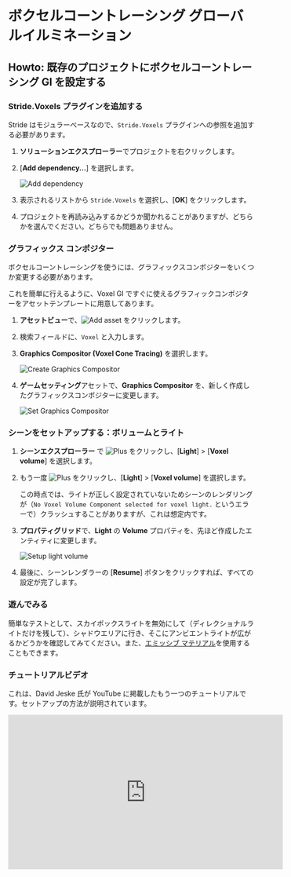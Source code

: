 # ボクセルコーントレーシング グローバルイルミネーション
<!--
# Voxel Cone Tracing Global Illumination
-->

## Howto: 既存のプロジェクトにボクセルコーントレーシング GI を設定する
<!--
## Howto: setup existing project with Voxel Cone Tracing GI
-->

### Stride.Voxels プラグインを追加する
<!--
### Reference Stride.Voxels
-->

Stride はモジュラーベースなので、`Stride.Voxels` プラグインへの参照を追加する必要があります。
<!--
Since Stride is modular based, we need to add a reference to `Stride.Voxels` plugin:
-->

1. **ソリューションエクスプローラー**でプロジェクトを右クリックします。

2. [**Add dependency...**] を選択します。

   ![Add dependency](media/voxelgi-add-dependency.png)

3. 表示されるリストから `Stride.Voxels` を選択し、[**OK**] をクリックします。

4. プロジェクトを再読み込みするかどうか聞かれることがありますが、どちらかを選んでください。どちらでも問題ありません。

<!--
1. In the **Solution Explorer**, right-click on the user project

2. Select `Add Dependency`

   ![Add dependency](media/voxelgi-add-dependency.png)

3. Select `Stride.Voxels` in the list and press `OK`

4. You might be asked if you want to reload project, choose whichever option, both are OK.
-->

### グラフィックス コンポジター
<!--
### Graphics Compositor
-->

ボクセルコーントレーシングを使うには、グラフィックスコンポジターをいくつか変更する必要があります。
<!--
Voxel Cone Tracing requires several changes to the graphics compositor.
-->

これを簡単に行えるように、Voxel GI ですぐに使えるグラフィックコンポジターをアセットテンプレートに用意してあります。
<!--
To make this easier, we prepared a graphics compositor ready to use with Voxel GI in the asset templates:
-->

1. **アセットビュー**で、![Add asset](../../game-studio/media/create-and-add-assets-add-new-asset-button.png) をクリックします。

2. 検索フィールドに、`Voxel` と入力します。

3. **Graphics Compositor (Voxel Cone Tracing)** を選択します。

   ![Create Graphics Compositor](media/voxelgi-create-graphics-compositor.png)

4. **ゲームセッティング**アセットで、**Graphics Compositor** を、新しく作成したグラフィックスコンポジターに変更します。

   ![Set Graphics Compositor](media/voxelgi-set-graphics-compositor.png)

<!--
1. In the **Asset View**, click ![](../../game-studio/media/create-and-add-assets-add-new-asset-button.png)

2. Start to type `Voxel` in the search bar

3. Select `Graphics Compositor (Voxel Cone Tracing)`

   ![Create Graphics Compositor](media/voxelgi-create-graphics-compositor.png)

4. In your `Game Settings` asset, change the graphics compositor to the newly created one:

   ![Set Graphics Compositor](media/voxelgi-set-graphics-compositor.png)
-->

### シーンをセットアップする：ボリュームとライト
<!--
### Setup scene: Volume and Light
-->

1. **シーンエクスプローラー** で ![Plus](../../game-studio/media/add-entities-to-a-scene-plus-icon.png) をクリックし、[**Light**] > [**Voxel volume**] を選択します。

2. もう一度 ![Plus](../../game-studio/media/add-entities-to-a-scene-plus-icon.png) をクリックし、[**Light**] > [**Voxel volume**] を選択します。

   この時点では、ライトが正しく設定されていないためシーンのレンダリングが（`No Voxel Volume Component selected for voxel light.` というエラーで）クラッシュすることがありますが、これは想定内です。

3. **プロパティグリッド**で、**Light** の **Volume** プロパティを、先ほど作成したエンティティに変更します。

   ![Setup light volume](media/voxelgi-setup-light-volume.png)

4. 最後に、シーンレンダラーの [**Resume**] ボタンをクリックすれば、すべての設定が完了します。

<!--
1. In the scene explorer, above the **Entity Tree**, click the ![Plus](../../game-studio/media/add-entities-to-a-scene-plus-icon.png) icon and select `Lights` then `Voxel volume`

2. Click the ![Plus](../../game-studio/media/add-entities-to-a-scene-plus-icon.png) icon again and select `Lights` then `Voxel light`

   At that point, the scene rendering will likely crash due to the light not being setup correctly (with error `No Voxel Volume Component selected for voxel light.`), but that's expected.

3. In the property grid, change the Light Volume to the previously created entity:

   ![Setup light volume](media/voxelgi-setup-light-volume.png)

4. At that point, you can click the `Resume` button in scene renderer, and everything should be setup!
-->

### 遊んでみる
<!--
### Play with it
-->

簡単なテストとして、スカイボックスライトを無効にして（ディレクショナルライトだけを残して）、シャドウエリアに行き、そこにアンビエントライトが広がるかどうかを確認してみてください。また、[エミッシブ マテリアル](../materials/shading-attributes.md#emissive)を使用することもできます。
<!--
To do a quick test, you can disable Skybox light (keep only directional light), go in shadow area and see if some ambient light spread there. You can also play with [emissive materials](../materials/shading-attributes.md#emissive).
-->

### チュートリアルビデオ
<!--
### Video tutorial
-->

これは、David Jeske 氏が YouTube に掲載したもう一つのチュートリアルです。セットアップの方法が説明されています。
<!--
Here's a youtube alternative tutorial made by David Jeske on how to set it up:
-->

<iframe width="560" height="315" src="https://www.youtube.com/embed/NEMZ_HJzJ7w" frameborder="0" allow="accelerometer; autoplay; encrypted-media; gyroscope; picture-in-picture" allowfullscreen></iframe>
